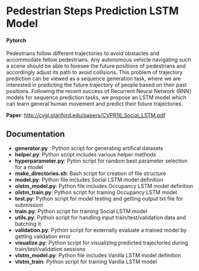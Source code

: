 # Pedestrian Steps Prediction LSTM Model 
#### Pytorch

Pedestrians follow different trajectories to avoid obstacles
and accommodate fellow pedestrians. Any autonomous
vehicle navigating such a scene should be able to foresee
the future positions of pedestrians and accordingly adjust
its path to avoid collisions. This problem of trajectory prediction
can be viewed as a sequence generation task, where
we are interested in predicting the future trajectory of people
based on their past positions. Following the recent success
of Recurrent Neural Network (RNN) models for sequence
prediction tasks, we propose an LSTM model which
can learn general human movement and predict their future
trajectories.

**Paper**: http://cvgl.stanford.edu/papers/CVPR16_Social_LSTM.pdf  

## Documentation
- **generator.py** : Python script for generating artifical datasets
- **helper.py**: Python script includes various helper methods
- **hyperparameter.py**: Pyton script for random best parameter selection for a model
- **make_directories.sh**: Bash script for creation of file structure
- **model.py**: Python file includes Social LSTM model definition
- **olstm_model.py**: Python file includes Occupancy LSTM model definition
- **olstm_train.py**: Python script for training Occupancy LSTM model
- **test.py**: Python script for model testing and getting output txt file for submission
- **train.py**: Python script for training Social LSTM model
- **utils.py**: Python script for handling input train/test/validation data and batching it
- **validation.py**: Python script for externally evaluate a trained model by getting validation error
- **visualize.py**: Python script for visualizing predicted trajectories during train/test/validation sessions
- **vlstm_model.py**: Python file includes Vanilla LSTM model definition
- **vlstm_train**: Python script for training Vanilla LSTM model
